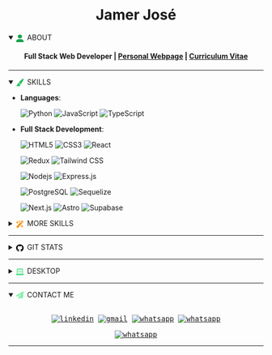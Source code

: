 #

<div align="center">
<h1 align="center">Jamer José</h1>
<details open>
<summary align="left">
<img src="icons/user.svg" width="15" height="15" align="center"/>&ensp;ABOUT
</summary>
<h4 align="center">Full Stack Web Developer | <a href="https://jamerrq-com.vercel.app/" target="_blank">
Personal Webpage</a> | <a href="https://my-portfolio-jamerrq.netlify.app/assets/pdf/CV_JamerRebolledo.pdf" target="_blank">Curriculum Vitae</a></h4>

</details>
</div>

<hr />

<details open>
<summary>
<img src="icons/paintbrush.svg" width="15" height="15" align="center"/>&ensp;SKILLS
</summary>

<p align="center">

- **Languages**:

    ![Python](https://img.shields.io/badge/Python%20-%2314354C.svg?style=for-the-badge&logo=python&logoColor=white)
    ![JavaScript](https://img.shields.io/badge/JavaScript%20-%23F7DF1E.svg?style=for-the-badge&logo=javascript&logoColor=black)
    ![TypeScript](https://img.shields.io/badge/TypeScript%20-%23007ACC.svg?style=for-the-badge&logo=typescript&logoColor=white)

- **Full Stack Development**:

   ![HTML5](https://img.shields.io/badge/HTML5%20-%23E34F26.svg?style=for-the-badge&logo=html5&logoColor=white)
   ![CSS3](https://img.shields.io/badge/CSS%20-%231572B6.svg?style=for-the-badge&logo=css3&logoColor=white)
   ![React](https://img.shields.io/badge/React%20-%2320232a.svg?style=for-the-badge&logo=react&logoColor=%2361DAFB)

   ![Redux](https://img.shields.io/badge/Redux%20-%23593d88.svg?style=for-the-badge&logo=redux&logoColor=white)
   ![Tailwind CSS](https://img.shields.io/badge/Tailwind-%2338B2AC.svg?style=for-the-badge&logo=tailwind-css&logoColor=white)

   ![Nodejs](https://img.shields.io/badge/Node.js%20-%2343853D.svg?style=for-the-badge&logo=node.js&logoColor=white)
    ![Express.js](https://img.shields.io/badge/Express.js%20-%23404d59.svg?style=for-the-badge&logo=express&logoColor=white)

   ![PostgreSQL](https://img.shields.io/badge/PostgreSQL%20-%234169E1.svg?style=for-the-badge&logo=postgresql&logoColor=white)
   ![Sequelize](https://img.shields.io/badge/Sequelize-52B0E7?style=for-the-badge&logo=Sequelize&logoColor=white)

   ![Next.js](https://img.shields.io/badge/Next.js-000000?style=for-the-badge&logo=next.js&logoColor=white)
   ![Astro](https://img.shields.io/badge/Astro-000000?style=for-the-badge&logo=astro&logoColor=white)
   ![Supabase](https://img.shields.io/badge/Supabase-000000?style=for-the-badge&logo=supabase&logoColor=white)

</p>
<details closed>
<summary><img src="icons/wand-magic-sparkles.svg" width="15" height="15" align="center"/>&ensp;MORE SKILLS</summary>

<p align="center">

- **Testing**

    ![Vitest](https://img.shields.io/badge/-vitest-%23E34F26?style=for-the-badge&logo=vitest&logoColor=white)
    ![Jest](https://img.shields.io/badge/-jest-%23C21325?style=for-the-badge&logo=jest&logoColor=white)
    ![Mocha](https://img.shields.io/badge/-mocha-%238D6748?style=for-the-badge&logo=mocha&logoColor=white)
    ![Chai](https://img.shields.io/badge/-chai-%43B02A?style=for-the-badge&logo=chai&logoColor=white)

- **Cloud Hosting**:

    ![GH Pages](https://img.shields.io/badge/GH%20Pages-%23327FC7.svg?style=for-the-badge&logo=github&logoColor=white)
    ![Vercel](https://img.shields.io/badge/Vercel-%23000000.svg?style=for-the-badge&logo=vercel&logoColor=white)
    ![Render](https://img.shields.io/badge/Render-FF6C37?style=for-the-badge&logo=render&logoColor=white)

    ![Netlify](https://img.shields.io/badge/Netlify-%23000000.svg?style=for-the-badge&logo=netlify&logoColor=white)
    ![Denoland](https://img.shields.io/badge/Denoland-000000?style=for-the-badge&logo=deno&logoColor=white)

- **Softwares and Tools**:

    ![Linux](https://img.shields.io/badge/Linux-FCC624?style=for-the-badge&logo=linux&logoColor=black)
    ![Git](https://img.shields.io/badge/git-%23F05033.svg?style=for-the-badge&logo=git&logoColor=white)
    ![GitHub](https://img.shields.io/badge/github-%23121011.svg?style=for-the-badge&logo=github&logoColor=white)

    ![Visual Studio
    Code](https://img.shields.io/badge/vscode-0078d7.svg?style=for-the-badge&logo=visual-studio-code&logoColor=white)
    ![Anaconda](https://img.shields.io/badge/Anaconda-342B029.svg?style=for-the-badge&logo=anaconda&logoColor=white)
    ![ESLint](https://img.shields.io/badge/ESLint-4B3263?style=for-the-badge&logo=eslint&logoColor=white)

    ![Notion](https://img.shields.io/badge/Notion-%23000000.svg?style=for-the-badge&logo=notion&logoColor=white)
    ![Postman](https://img.shields.io/badge/Postman-FF6C37?style=for-the-badge&logo=postman&logoColor=white)
    ![Insomnia](https://img.shields.io/badge/Insomnia-5849BE?style=for-the-badge&logo=insomnia&logoColor=white)

- **Extras**:

    ![Bash](https://img.shields.io/badge/Bash-121011?style=for-the-badge&logo=gnu-bash&logoColor=white)
    ![LaTeX](https://img.shields.io/badge/LaTeX-%23008080.svg?style=for-the-badge&logo=latex&logoColor=white)
    ![Markdown](https://img.shields.io/badge/markdown-%23000000.svg?style=for-the-badge&logo=markdown&logoColor=white)

- **Learning**:

    <!-- ![Deno](https://img.shields.io/badge/Deno-000000?style=for-the-badge&logo=deno&logoColor=white)
    ![C++](https://img.shields.io/badge/C++%20-%2300599C.svg?style=for-the-badge&logo=c%2B%2B&logoColor=white)
    ![Bun](https://img.shields.io/badge/Bun-000000?style=for-the-badge&logo=bun&logoColor=white)
    ![Haskell](https://img.shields.io/badge/Haskell-5D4F85?style=for-the-badge&logo=haskell&logoColor=white) -->
    ![Docker](https://img.shields.io/badge/Docker-2CA5E0?style=for-the-badge&logo=docker&logoColor=white)
    ![MongoDB](https://img.shields.io/badge/MongoDB-%234ea94b.svg?style=for-the-badge&logo=mongodb&logoColor=white)

    ![GraphQL](https://img.shields.io/badge/-GraphQL-E10098?style=for-the-badge&logo=graphql&logoColor=white)
    ![Django](https://img.shields.io/badge/Django-092E20?style=for-the-badge&logo=django&logoColor=white)

</p>
</details>
</details>

<hr />

<details closed>
    <br/>
    <summary>
    <img src="icons/github.svg" width="15" height="15" align="center"/>&ensp;GIT STATS</summary>
    <div>
        <p align="center">
            <a href="https://github.com/jamerrq/">
            <img src="https://github-readme-stats-eight-theta.vercel.app/api/top-langs/?username=jamerrq&layout=compact&langs_count=8&theme=algolia"
            alt="" />
            </a>
        </p>
        <p align="center"><img  src="https://github-readme-streak-stats.herokuapp.com/?user=jamerrq&theme=algolia" alt="" /></p>
        <p align="center"><img src="https://github-readme-stats-eight-theta.vercel.app/api?username=jamerrq&show_icons=true&theme=algolia&include_all_commits=true&count_private=true"
        alt=""></p>
    </div>

</details>
<hr />
<details closed>
<summary align="left">
<img src="icons/laptop-code.svg" width="15" height="15" align="center"/>&ensp;DESKTOP</summary>
<img src="imgs/desktop.png" alt=""></img>
<img src="icons/spotify.svg" width="15" height="15" align="center"/>&ensp;
<img src="imgs/desktop-spotify2.png" alt=""></img>

</details>

-----

<details open>
    <summary>
    <img src="icons/paper-plane.svg" width="15" height="15" align="center"/>&ensp;CONTACT ME
    </summary>
<div>
    <samp>
        <p align="center">
        <br/>
        <a href="https://www.linkedin.com/in/jamerrq/" target="blank"><img align="center"
        src="https://img.shields.io/badge/linkedin-%231DA1F2.svg?style=for-the-badge&logo=linkedin&logoColor=white"
        alt="linkedin" height="30"/></a>
        <a href="mailto:jamerrq@gmail.com" target="blank"><img align="center"
        src="https://img.shields.io/badge/gmail-EA4335.svg?style=for-the-badge&logo=gmail&logoColor=white"
        alt="gmail" height="30"/></a>
        <a href="https://wa.me/573008163841" target="blank"><img align="center"
        src="https://img.shields.io/badge/whatsapp-25D366.svg?style=for-the-badge&logo=whatsapp&logoColor=white"
        alt="whatsapp" height="30"/></a>
        <!-- Discord -->
        <a href="https://discordapp.com/users/696545648606183534">
        <img align="center"
        src="https://img.shields.io/badge/discord-5865F2.svg?style=for-the-badge&logo=discord&logoColor=white"
        alt="whatsapp" height="30"/></a>
        </p>
        <!-- Webpage -->
        <p align="center">
        <a href="https://jamerrq-com.vercel.app/" target="blank"><img align="center"
        src="https://img.shields.io/badge/Personal%20Webpage-000000.svg?style=for-the-badge&logo=react&logoColor=white"
        alt="whatsapp" height="30"/></a>
        </p>
    </samp>
</div>
</details>

-----

<p align="center">
    <img src="https://visitcount.itsvg.in/api?id=jamerrq&label=Profile%20Views&color=0&pretty=true&icon=0" alt="">
    </img>
</p>
